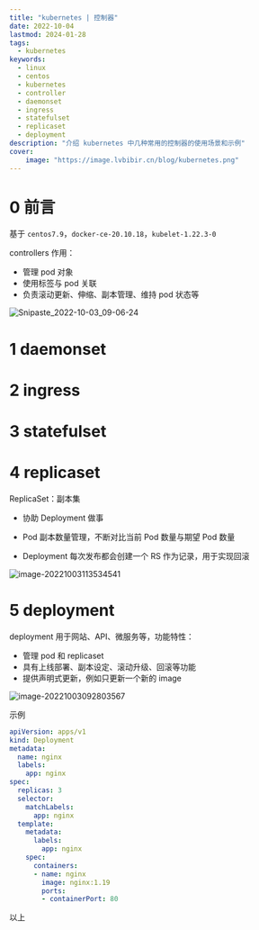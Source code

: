 ```yaml
---
title: "kubernetes | 控制器" 
date: 2022-10-04
lastmod: 2024-01-28
tags:
  - kubernetes
keywords:
  - linux
  - centos
  - kubernetes
  - controller
  - daemonset
  - ingress
  - statefulset
  - replicaset
  - deployment
description: "介绍 kubernetes 中几种常用的控制器的使用场景和示例" 
cover:
    image: "https://image.lvbibir.cn/blog/kubernetes.png"
---
```


# 0 前言

基于 `centos7.9`，`docker-ce-20.10.18`，`kubelet-1.22.3-0`

controllers 作用：

- 管理 pod 对象
- 使用标签与 pod 关联
- 负责滚动更新、伸缩、副本管理、维持 pod 状态等

![Snipaste_2022-10-03_09-06-24](https://image.lvbibir.cn/blog/Snipaste_2022-10-03_09-06-24.png)

# 1 daemonset

# 2 ingress

# 3 statefulset

# 4 replicaset

ReplicaSet：副本集

- 协助 Deployment 做事

- Pod 副本数量管理，不断对比当前 Pod 数量与期望 Pod 数量

- Deployment 每次发布都会创建一个 RS 作为记录，用于实现回滚

![image-20221003113534541](https://image.lvbibir.cn/blog/image-20221003113534541.png)

# 5 deployment

deployment 用于网站、API、微服务等，功能特性：

- 管理 pod 和 replicaset
- 具有上线部署、副本设定、滚动升级、回滚等功能
- 提供声明式更新，例如只更新一个新的 image

![image-20221003092803567](https://image.lvbibir.cn/blog/image-20221003092803567.png)

示例

```yaml
apiVersion: apps/v1
kind: Deployment
metadata:
  name: nginx
  labels:
    app: nginx
spec:
  replicas: 3
  selector:
    matchLabels:
      app: nginx
  template:
    metadata:
      labels:
        app: nginx
    spec:
      containers:
      - name: nginx
        image: nginx:1.19
        ports:
        - containerPort: 80
```

以上
